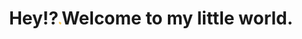 <h1 align="center">Hey!?<img src="https://raw.githubusercontent.com/ABSphreak/ABSphreak/master/gifs/Hi.gif" width="5px" height="5px">Welcome to my little world.</h1>
